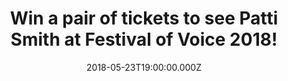 ---
campaign-uuid: "c-dc403916-5411-4122-bea7-1992cc525fe0"
type: "Preview"
category: "Tickets"
date: "2018-05-23T19:00:00.000Z"
end-date: "2018-06-04T23:59:00.000Z"
disable-form: false
is_promoted: false
has_entry_page: true
title: "Win a pair of tickets to see Patti Smith at Festival of Voice 2018!"
competition-description: "<p>Calling all Patti Smith fans! Festival of Voice is back\
  \ and we want to take YOU there! We’ve managed to get our hands on a pair of tickets\
  \ to see perform live the incredible Patti Smith at the Wales Millennium Centre,\
  \ Cardiff on Tuesday 12th of June to a lucky NME AAA member to win!</p>\r\n<p>Fancy\
  \ coming along with us?</p>"
hero-header: "Win a pair of tickets to see Patti Smith at Festival of Voice 2018!"
terms-confirmation: "N/A"
banner-img: "https://assets.expresslyapp.com/asset-221a24d4-94b5-48da-9fea-8fca1a3e6647.jpg"
logo-left-href: "http://festivalofvoice.wales"
logo-left-image: "https://assets.expresslyapp.com/asset-98c823ca-1261-40db-9044-2a86babd9347.jpg"
logo-left-title: "Festival of Voice"
bg-image-hero: "https://assets.expresslyapp.com/asset-f61f1d85-9332-4c95-aa59-fe1a88fa125d.jpg"
bg-image-first: "https://assets.expresslyapp.com/asset-81a6fc66-f6e1-4871-a2a1-569b88b4df21.jpg"
bg-image-second: "https://assets.expresslyapp.com/asset-fa65bee8-2ae0-4dcb-9cb7-320aa8c6b30f.jpg"
bg-image-third: "https://assets.expresslyapp.com/asset-0b49fdd0-f35d-48a0-aef9-0e2f88866772.jpg"
section1-content: "<p>Festival of Voice 2018 has finally arrived and is packed with\
  \ great music artists to celebrate culture and the voice.</p>\r\n<p>LUMP – a new\
  \ collaboration between Laura Marling and musician and producer Mike Lindsay of\
  \ Tunng – join Patti Smith, Elvis Costello, Angélique Kidjo, a Gruff Rhys world\
  \ premiere and more to complete the line-up of headline music artists performing\
  \ at Wales Millennium Centre.</p>"
section2-content: "<p>Festival of Voice is overjoyed to invite Patti Smith to perform\
  \ live in Cardiff for the first time since she played at the city’s Coal Exchange\
  \ in 2011!</p>\r\n<p>13 albums, 4 Grammy nominations, and a Golden Globe nominee\
  \ for the song Mercy Is from the film Noah; these are just a few of this astonishing\
  \ woman’s awards, nominations, honours and accolades.</p>"
section3-content: "<p>Patti joins Festival of Voice 2018 to share her words and poetry\
  \ exploring life as a mother, lover, a widow, and a dreamer at this amazing event\
  \ which promises to be an incredible\_festival!</p> \r\n<p>If you are as excited\
  \ as we are, think no more because we have a pair of tickets to see her perform\
  \ live!</p>\r\n<p>Enter the draw below for a chance to win and you could hear her\
  \ powerful voice at Festival of Voice 2018 at Wales Millennium Centre, Cardiff on\
  \ Tuesday 12th of June.</p> \r\n<p>Good luck!</p>"
entry-title: "Win a pair of tickets to see Patti Smith at Festival of Voice 2018!"
entry-content: "<p>Complete the form below before June 4th at 23:59 to be in with\
  \ a chance to rock out with Patti Smith at Festival of Voice 2018! at Wales Millennium\
  \ Centre.</p>"
has-winner: false
prize-description: "A pair of tickets to see Patti Smith at Festival of Voice 2018\
  \ at the Wales Millennium Centre on the 12th of June."
prize-restrictions: "Winner is responsible for any transport costs to/from the event."
special-conditions: "Multiple entries are allowed up to one every 24 hours."
---